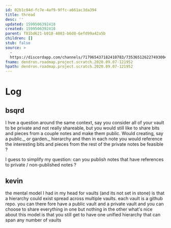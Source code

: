 ```yaml
---
id: 02b1c04d-fc7e-4af9-9ffc-a661ac3da394
title: thread
desc: ''
updated: 1599506392418
created: 1599506392418
parent: f81bd621-b918-4003-b6d8-6efd99a42a5b
children: []
stub: false
source: >
  -
  https://discordapp.com/channels/717965437182410783/735365126227493004/752607009068810340
fname: dendron.roadmap.project.scratch.2020.09.07-121952
hpath: dendron.roadmap.project.scratch.2020.09.07-121952
---
```

# Log

## bsqrd

I hve a question around the same context, say you consider all of your vault to be private and not really shareable, but you would still like to share bits and pieces from a couple notes and make them public. Would creating, say a public._ or garden._ hierarchy and then in each note you would reference the interesting bits and pieces from the rest of the private notes be feasible ?

I guess to simplify my question: can you publish notes that have references to private / non-published notes ?

## kevin

the mental model I had in my head for vaults (and its not set in stone) is that a hierarchy could exist spread across multiple vaults. each vault is a github repo. you can there fore have a public vault and a private vault and you can choose to share everything in one but nothing in the other
what's nice about this model is that you still get to have one unified hierarchy that can span any number of vaults

